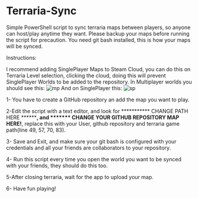 # Terraria-Sync

Simple PowerShell script to sync terraria maps between players, so anyone can host/play anytime they want. Please backup your maps before running the script for precaution. You need git bash installed, this is how your maps will be synced.

Instructions:

I recommend adding SinglePlayer Maps to Steam Cloud, you can do this on Terraria Level selection, clicking the cloud, doing this will prevent SinglePlayer Worlds to be added to the repository. In Multiplayer worlds you should see this: ![mp](https://user-images.githubusercontent.com/55214395/82155813-e891e280-984d-11ea-9702-25c25f632271.png)
And on SinglePlayer this: ![sp](https://user-images.githubusercontent.com/55214395/82155854-20992580-984e-11ea-956e-d16a3edb0240.png)


1- You have to create a GitHub repository an add the map you want to play.

2-Edit the script with a text editor, and look for *********** CHANGE PATH HERE ****************, and ******* CHANGE YOUR GITHUB REPOSITORY MAP HERE!**********, replace this with your User, github repository and terraria game path(line 49, 57, 70, 83).

3- Save and Exit, and make sure your git bash is configured with your credentials and all your friends are collaborators to your repository.

4- Run this script every time you open the world you want to be synced with your friends, they should do this too.

5-After closing terraria, wait for the app to upload your map.

6- Have fun playing!

